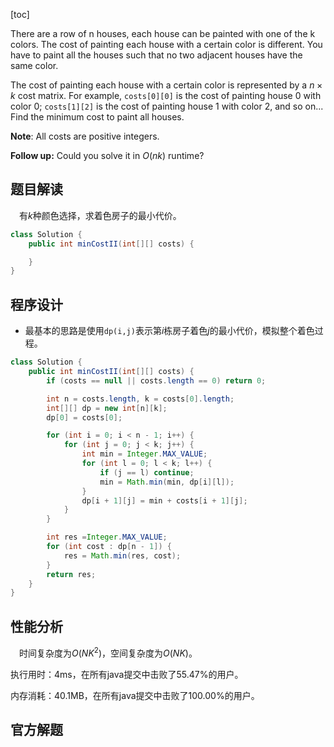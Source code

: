 [toc]

There are a row of n houses, each house can be painted with one of the k colors. The cost of painting each house with a certain color is different. You have to paint all the houses such that no two adjacent houses have the same color.

The cost of painting each house with a certain color is represented by a $n \times k$ cost matrix. For example, `costs[0][0]` is the cost of painting house $0$ with color $0$; `costs[1][2]` is the cost of painting house $1$ with color $2$, and so on... Find the minimum cost to paint all houses.



**Note**:
All costs are positive integers.



**Follow up:**
Could you solve it in $O(nk)$ runtime?



## 题目解读

&emsp;有$k$种颜色选择，求着色房子的最小代价。

```java
class Solution {
    public int minCostII(int[][] costs) {

    }
}
```

## 程序设计

* 最基本的思路是使用`dp(i,j)`表示第$i$栋房子着色$j$的最小代价，模拟整个着色过程。

```java
class Solution {
    public int minCostII(int[][] costs) {
        if (costs == null || costs.length == 0) return 0;

        int n = costs.length, k = costs[0].length;
        int[][] dp = new int[n][k];
        dp[0] = costs[0];

        for (int i = 0; i < n - 1; i++) {
            for (int j = 0; j < k; j++) {
                int min = Integer.MAX_VALUE;
                for (int l = 0; l < k; l++) {
                    if (j == l) continue;
                    min = Math.min(min, dp[i][l]);
                }
                dp[i + 1][j] = min + costs[i + 1][j];
            }
        }

        int res =Integer.MAX_VALUE;
        for (int cost : dp[n - 1]) {
            res = Math.min(res, cost);
        }
        return res;
    }
}
```



## 性能分析

&emsp;时间复杂度为$O(NK^2)$，空间复杂度为$O(NK)$。

执行用时：4ms，在所有java提交中击败了55.47%的用户。

内存消耗：40.1MB，在所有java提交中击败了100.00%的用户。



## 官方解题

&emsp;